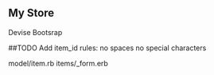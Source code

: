 ## My Store

Devise
Bootsrap

##TODO
Add item_id rules:
 no spaces 
 no special characters

model/item.rb
items/_form.erb